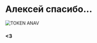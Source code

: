 # Алексей спасибо...

![TOKEN ANAV]([https://github.com/Fikasa456/website/raw/main/image.png](https://raw.githubusercontent.com/Fikasa456/website/main/image.png)https://raw.githubusercontent.com/Fikasa456/website/main/image.png)

### <3

